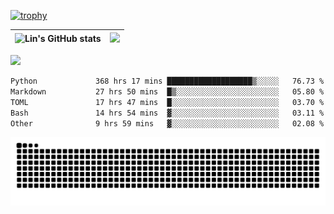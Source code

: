 [![trophy](https://github-profile-trophy.vercel.app/?username=ocss884&column=7)](https://github.com/ocss884)

| ![Lin's GitHub stats](https://github-readme-stats.vercel.app/api?username=ocss884&show_icons=true&hide_border=True&count_private=true) | ![](https://github-readme-streak-stats.herokuapp.com?user=ocss884&hide_border=true&date_format=M%20j%5B%2C%20Y%5D&ring=7EDDCF&fire=7EDDCF") |
| ------------------------------------------------------------ | ------------------------------------------------------------ |

![](https://komarev.com/ghpvc/?username=ocss884&color=brightgreen)

<!--START_SECTION:waka-->

```txt
Python             368 hrs 17 mins ███████████████████▒░░░░░   76.73 %
Markdown           27 hrs 50 mins  █▒░░░░░░░░░░░░░░░░░░░░░░░   05.80 %
TOML               17 hrs 47 mins  █░░░░░░░░░░░░░░░░░░░░░░░░   03.70 %
Bash               14 hrs 54 mins  ▓░░░░░░░░░░░░░░░░░░░░░░░░   03.11 %
Other              9 hrs 59 mins   ▓░░░░░░░░░░░░░░░░░░░░░░░░   02.08 %
```

<!--END_SECTION:waka-->

<p align="center">
   <img src="https://github.com/ocss884/ocss884/blob/output/github-snake.svg" alt="snake">
</p>
